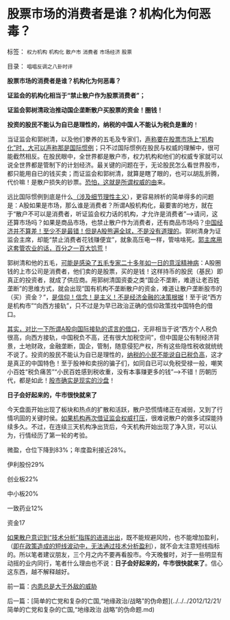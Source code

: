 # 股票市场的消费者是谁？机构化为何恶毒？

标签： `权力机构` `机构化` `散户市` `消费者` `市场经济` `股票` 

目录： `唱唱反调之八卦时评`

**股票市场的消费者是谁？机构化为何恶毒？**

**证监会的机构化相当于“禁止散户作为股票消费者”；**

**证监会郭树清政治推动国企垄断散户买股票的资金！圈钱！**

**投资的股民不能认为自已是理性的，纳税的中国人不能认为税负是重的**！

当证监会和郭树清，以及他们豢养的五毛及专家们，[声称要在股票市场上“机构化”时，大可以声称那是国际惯例](../../../2012/7/12/有特色的“国际接轨”都是公害知识分子鼓吹的.md)；只不过国际惯例在股民与权威的理解中，很可能截然相反。在股民眼中，全世界都是散户市，权力机构和他们的权威专家就可以说全世界都是管制下的计划经济。最关键的问题在于，无论股民怎么看世界股市，都只能用自已的钱买卖；而证监会和郭树清，就算是瞎了眼的，也可以胡乱折腾，代价嘛！是散户损失的钞票。[恐怕，这就是所谓权威的由](../../../2012/12/6/顾准，明朝，证监会的国有化拆迁“市场调控”.md)来。

远比国际惯例到底是什么[（涉及细节理性主义](../../../2012/8/23/大学无书！拒绝细节理性主义！.md)），更容易辨析的简单得多的问题是：A股如果是市场，那么谁是消费者？所谓A股机构化，最要害的地方，就在于“散户不可以是消费者，听证监会权力话的机构，才允许是消费者”——>请问，这还算市场吗？如果是商品市场，也禁止散户作为消费者，还有商品市场吗？[中国经济并不算差！至少不是最错！但是A股熊遍全球，不是没有道理的](../../../2012/1/5/股市锚定实体经济，股市的炒作有益无害.md)。郭树清身为证监会主席，却能“禁止消费者花钱赚便宜”，就象高压电一样，管啥啥死。[郭主席用这套管农业的话，百分之一百大饥荒](../../../2012/5/19/公有制的饥饿和社会主义的饥荒.md)！

郭树清和他的五毛，[可能是感染了五毛专家二十多年如一日的意淫精神病](../../../2012/5/15/万一出现改革旗号下的国进民退，您有思想准备吗？.md)：A股圈钱的上市公司是消费者，他们卖的是股票，买的是钱！这样持币的股民（基民）即真正的投资者，就成了供应商。用郭树清国资委之类“国企不垄断，难道让老百姓垄断”的思维方式，就会出现“国有机构不垄断散户的资金，难道让散户垄断股市的（买）资金？”，[是信仰！信念！是主义！不是经济金融的决策根据](../../../2012/12/17/“机构化”是所有政策的灵魂，“散户化”居然能够成为指责的理由.md)！至于说“西方是机构市”“向西方接轨”，只不过是为早已政治正确的信仰政策找中国特色的借口。

[其实，对比一下所谓A股向国际接轨的谎言的借口](../../../2012/11/12/西方股市“机构化”是捏造事实的权威谎言！.md)，无非相当于说“西方个人税负很高，向西方接轨，中国税负不高，还有很大加税空间”，但中国是公有制经济背景，土地财政，金融垄断，国企，管制，随意侵犯产权，所有这些隐性税收就统统不说了。投资的股民不能认为自已是理性的，[纳税的小民不能说自已税负高](../../../2010/10/2/税负轻还是重？纳税还是保护费？.md)，这才是真正的中国特色！至于股神和卖拐的骗子们，如同自已可以免税受禄一般，嘲笑小百姓“税负痛苦”“小民百姓感到税收重，没有本事赚更多的钱”——>不错！历朝历代，都是如此！[股市确实是现实的沙盘](../../../2011/12/29/A股百态是中国民主进程的活沙盘;中国国民民主素质确实低.md)！

**日子会好起来的，牛市很快就来了**

今天盘面开始出现了板块和热点的扩散和活跃，散户恐慌情绪正在减弱，又到了行情巩固的关键时侯。[如果机构再次借证监会权威打压](../../../2012/11/29/A股什么跌跌不休？机构化真正的目的是什么？.md)，很难说散户的做多试探能持续多久。不过，在连续三天机构净出货后，今天机构开始出现了净入货，可以认为，行情经历了第一轮的考验。

微盈，仓位下降到83%；年度盈利接近28%。

伊利股份29%

创业板22%

中小板20%

一致药业12%

资金17

[如果散户意识到“技术分析”指挥的进进出出](../../../2012/1/6/技术分析绝对化的政治意义和股神的奋斗.md)，既不能规避风险，也不能增加盈利，（[即在政策造成的短线波动中，无法通过技术分析盈利](../../../2012/1/7/“选择命运盒子的技术”和“打破命运盒子的科学”.md)），就不会太注意短线指标的。所以笔者建议朋友，三个月之内不要再看股市。今天晚餐时，对于一些明显有动摇的业内同行，笔者什么理由也不说：**日子会好起来的，牛市很快就来了**。信心这东西，越不解释越好。



前一篇：[内患总是大于外敌的威胁](../../../2012/12/20/内患总是大于外敌的威胁.md)

后一篇：[简单的亡党和复杂的亡国,“地缘政治/战略”的伪命题](../../../2012/12/21/简单的亡党和复杂的亡国,“地缘政治 战略”的伪命题.md)